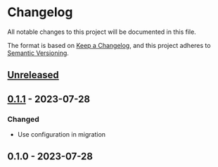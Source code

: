 # Changelog

All notable changes to this project will be documented in this file.

The format is based on [Keep a Changelog](https://keepachangelog.com/en/1.0.0/),
and this project adheres to [Semantic Versioning](https://semver.org/spec/v2.0.0.html).

<a name="unreleased"></a>
## [Unreleased]


<a name="0.1.1"></a>
## [0.1.1] - 2023-07-28
### Changed
- Use configuration in migration


<a name="0.1.0"></a>
## 0.1.0 - 2023-07-28

[Unreleased]: https://github.com/faustbrian/package_slug/compare/0.1.1...HEAD
[0.1.1]: https://github.com/faustbrian/package_slug/compare/0.1.0...0.1.1
